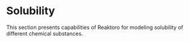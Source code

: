 # Solubility

This section presents capabilities of Reaktoro for modeling solubility of different chemical substances.

```{tableofcontents}
```
